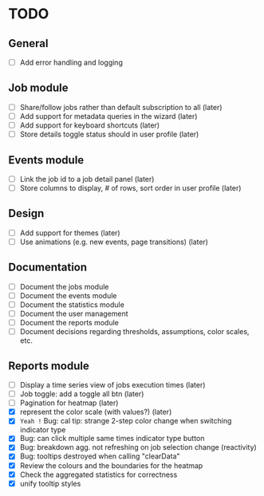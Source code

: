 # TODO

## General
- [ ] Add error handling and logging

## Job module
- [ ] Share/follow jobs rather than default subscription to all (later)
- [ ] Add support for metadata queries in the wizard (later)
- [ ] Add support for keyboard shortcuts (later)
- [ ] Store details toggle status should in user profile (later)

## Events module
- [ ] Link the job id to a job detail panel (later)
- [ ] Store columns to display, # of rows, sort order in user profile (later)

## Design
- [ ] Add support for themes (later)
- [ ] Use animations (e.g. new events, page transitions) (later)

## Documentation
- [ ] Document the jobs module
- [ ] Document the events module
- [ ] Document the statistics module
- [ ] Document the user management
- [ ] Document the reports module
- [ ] Document decisions regarding thresholds, assumptions, color scales, etc.

## Reports module
- [ ] Display a time series view of jobs execution times (later)
- [ ] Job toggle: add a toggle all btn (later)
- [ ] Pagination for heatmap (later)
- [x] represent the color scale (with values?) (later)
- [x] ```Yeah !``` Bug: cal tip: strange 2-step color change when switching indicator type
- [x] Bug: can click multiple same times indicator type button
- [x] Bug: breakdown agg. not refreshing on job selection change (reactivity)
- [x] Bug: tooltips destroyed when calling "clearData"
- [x] Review the colours and the boundaries for the heatmap
- [x] Check the aggregated statistics for correctness
- [x] unify tooltip styles
